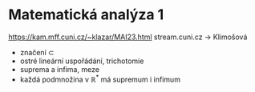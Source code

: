 # Matematická analýza 1

https://kam.mff.cuni.cz/~klazar/MAI23.html
stream.cuni.cz → Klimošová

- značení $\subset$
- ostré lineární uspořádání, trichotomie
- suprema a infima, meze
- každá podmnožina v $\mathbb R^*$ má supremum i infimum
